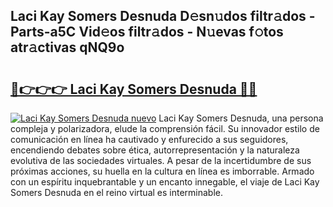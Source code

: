 ## Laci Kay Somers Desnuda D𝚎sn𝚞dos filtr𝚊dos - Parts-a5C Vid𝚎os filtr𝚊dos - N𝚞evas f𝚘tos atr𝚊ctivas qNQ9o

# <h2><a href="http://mb74uh.tromn.icu/?c=Laci+Kay+Somers+Desnuda">🔗👉👉👉 Laci Kay Somers Desnuda 🔗🔗</a></h2>

[![Laci Kay Somers Desnuda nuevo](https://i.imgur.com/pEAQMta.gif)](http://mb74uh.tromn.icu/?c=Laci+Kay+Somers+Desnuda)
Laci Kay Somers Desnuda, una persona compleja y polarizadora, elude la comprensión fácil. Su innovador estilo de comunicación en línea ha cautivado y enfurecido a sus seguidores, encendiendo debates sobre ética, autorrepresentación y la naturaleza evolutiva de las sociedades virtuales. A pesar de la incertidumbre de sus próximas acciones, su huella en la cultura en línea es imborrable. Armado con un espíritu inquebrantable y un encanto innegable, el viaje de Laci Kay Somers Desnuda en el reino virtual es interminable.
